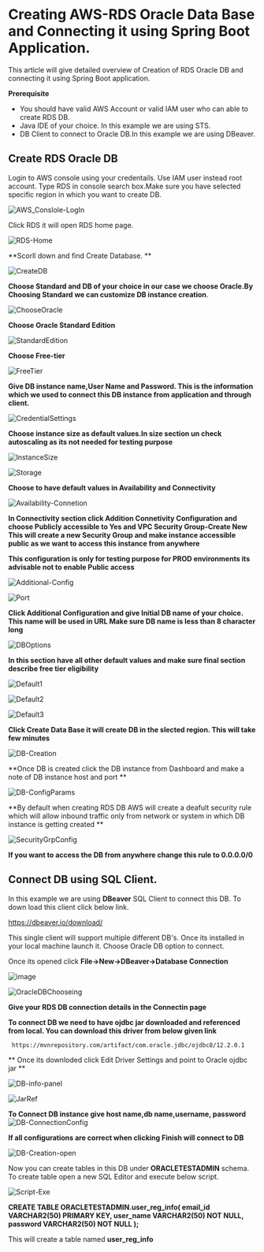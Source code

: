# Creating AWS-RDS Oracle Data Base and Connecting it using Spring Boot Application.

This article will give detailed overview of Creation of RDS Oracle DB and connecting it using Spring Boot application.

**Prerequisite**

  - You should have valid AWS Account or valid IAM user who can able to create RDS DB.
  - Java IDE of your choice. In this example we are using STS.
  - DB Client to connect to Oracle DB.In this example we are using DBeaver.
  
  ## Create RDS Oracle DB
  
  Login to AWS console using your credentails. Use IAM user instead root account.
  Type RDS in console search box.Make sure you have selected specific region in which you want to create DB.
  
  ![AWS_Conslole-LogIn](https://user-images.githubusercontent.com/50639924/65958173-cc574780-e41c-11e9-85fb-9cbf6bb4951d.PNG)
  
  Click RDS it will open RDS home page.
  
  ![RDS-Home](https://user-images.githubusercontent.com/50639924/65958278-06c0e480-e41d-11e9-975c-b440777791f2.PNG)
  
  **Scorll down and find Create Database. **
  
  ![CreateDB](https://user-images.githubusercontent.com/50639924/65958415-54d5e800-e41d-11e9-83f3-e2bf9cffa7a4.PNG)
  
  **Choose Standard and DB of your choice in our case we choose Oracle.By Choosing Standard we can customize DB instance creation**.
  
  ![ChooseOracle](https://user-images.githubusercontent.com/50639924/65958569-ad0cea00-e41d-11e9-98bd-5e9d8b0656b6.PNG)
  
  **Choose Oracle Standard Edition**
  
  ![StandardEdition](https://user-images.githubusercontent.com/50639924/65958749-26a4d800-e41e-11e9-9472-59519ee8222a.PNG)
  
  **Choose Free-tier**
  
  ![FreeTier](https://user-images.githubusercontent.com/50639924/65958832-5f44b180-e41e-11e9-877b-d55808ce5abe.PNG)
  
  **Give DB instance name,User Name and Password. This is the information which we used to connect this DB instance from application
  and through client.**
  
  
![CredentialSettings](https://user-images.githubusercontent.com/50639924/65959136-383aaf80-e41f-11e9-88d6-d17459cfaf1e.PNG)

**Choose instance size as default values.In size section un check autoscaling as its not needed for testing purpose**

![InstanceSize](https://user-images.githubusercontent.com/50639924/65959490-23aae700-e420-11e9-9ff2-2516fd210035.PNG)

![Storage](https://user-images.githubusercontent.com/50639924/65959499-2a395e80-e420-11e9-995e-a5be286ba0c6.PNG)

**Choose to have default values in Availability and Connectivity**

![Availability-Connetion](https://user-images.githubusercontent.com/50639924/65959696-ab90f100-e420-11e9-8d3c-97112f5d440d.PNG)

**In Connectivity section click Addition Connetivity Configuration and choose Publicly accessible to Yes and VPC Security Group-Create New
  This will create a new Security Group and make instance accessible public as we want to access this instance from anywhere**
  
  **This configuration is only for testing purpose for PROD environments its advisable not to enable Public access**
  
  ![Additional-Config](https://user-images.githubusercontent.com/50639924/65961502-bd749300-e424-11e9-9aa5-8fcf3d5b434d.PNG)
  
  ![Port](https://user-images.githubusercontent.com/50639924/65960271-1c84d880-e422-11e9-8afe-ff58c833a617.PNG)
  
  <b>Click Additional Configuration and give Initial DB name of your choice. This name will be used in URL
    Make sure DB name is less than 8 character long </b>
  
  ![DBOptions](https://user-images.githubusercontent.com/50639924/65961560-ded57f00-e424-11e9-81f7-d5afa75c9697.PNG)
  
  **In this section have all other default values and make sure final section describe free tier eligibility**
  
  ![Default1](https://user-images.githubusercontent.com/50639924/65960755-28bd6580-e423-11e9-8d46-865e00424984.PNG)

  ![Default2](https://user-images.githubusercontent.com/50639924/65960766-2eb34680-e423-11e9-8655-228a70759876.PNG)

  ![Default3](https://user-images.githubusercontent.com/50639924/65960775-34109100-e423-11e9-89c8-c557cc2e7085.PNG)
  
  **Click Create Data Base it will create DB in the slected region. This will take few minutes**
  
  ![DB-Creation](https://user-images.githubusercontent.com/50639924/65961908-8fdc1980-e425-11e9-8a69-8b90cd79e53c.PNG)
  
  **Once DB is created click the DB instance from Dashboard and make a note of DB instance host and port **
  
  ![DB-ConfigParams](https://user-images.githubusercontent.com/50639924/65964762-95d4f900-e42b-11e9-9d36-21200fd029aa.PNG)
  
  **By default when creating RDS DB AWS will create a deafult security rule which will allow inbound traffic only from network or system in which DB instance is getting created **
  
  ![SecurityGrpConfig](https://user-images.githubusercontent.com/50639924/65965140-1e539980-e42c-11e9-89db-dadf5143af99.PNG)
  
  <B> If you want to access the DB from anywhere change this rule to 0.0.0.0/0 </B>
  
  
  ## Connect DB using SQL Client.
  
  In this example we are using **DBeaver** SQL Client to connect this DB. To down load this client click below link.
  
  https://dbeaver.io/download/
  
  This single client will support multiple different DB's. Once its installed in your local machine launch it.
  Choose Oracle DB option to connect.
  
  Once its opened click **File->New->DBeaver->Database Connection**
  
  ![image](https://user-images.githubusercontent.com/50639924/65967213-40025000-e42f-11e9-996f-12b5a36ea279.png)
  
  ![OracleDBChooseing](https://user-images.githubusercontent.com/50639924/65967789-3200ff00-e430-11e9-9c1f-43dcf75a11b7.PNG)
 
  **Give your RDS DB connection details in the Connectin page**
  
  <B>To connect DB we need to have ojdbc jar downloaded and referenced from local.
     You can download this driver from below given link </B>
     
     https://mvnrepository.com/artifact/com.oracle.jdbc/ojdbc8/12.2.0.1
  
 ** Once its downloded click Edit Driver Settings and point to Oracle ojdbc jar **
     
  ![DB-info-panel](https://user-images.githubusercontent.com/50639924/65968039-991eb380-e430-11e9-86da-ed977918dac8.PNG)

  ![JarRef](https://user-images.githubusercontent.com/50639924/65968941-f49d7100-e431-11e9-8929-5192721537ff.PNG)
  
  <B> To Connect DB instance give host name,db name,username, password </B>
  ![DB-ConnectionConfig](https://user-images.githubusercontent.com/50639924/65971461-33352a80-e436-11e9-8f59-5519d1c5e344.PNG)
  
  **If all configurations are correct when clicking Finish will connect to DB**
  
  ![DB-Creation-open](https://user-images.githubusercontent.com/50639924/65974382-dd16b600-e43a-11e9-95d9-0158c4baf229.PNG)
  
  Now you can create tables in this DB under **ORACLETESTADMIN** schema. To create table open a new SQL Editor and execute below  script.
  
  ![Script-Exe](https://user-images.githubusercontent.com/50639924/65975083-1996e180-e43c-11e9-8b8d-02eb30984d75.PNG)
  
  <B>
  CREATE TABLE ORACLETESTADMIN.user_reg_info(
    email_id   VARCHAR2(50) PRIMARY KEY,
    user_name  VARCHAR2(50) NOT NULL,
    password   VARCHAR2(50) NOT NULL
);
  </B>

 This will create a table named **user_reg_info**
